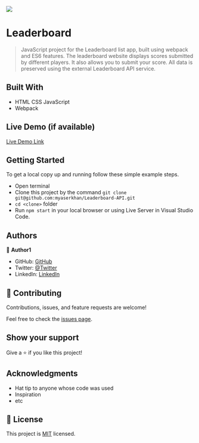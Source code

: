 ![](https://img.shields.io/badge/Microverse-blueviolet)

# Leaderboard

> JavaScript project for the Leaderboard list app, built using webpack and ES6 features. The leaderboard website displays scores submitted by different players. It also allows you to submit your score. All data is preserved using the external Leaderboard API service.


## Built With

- HTML CSS JavaScript
- Webpack 

## Live Demo (if available)

[Live Demo Link](https://livedemo.com)


## Getting Started

To get a local copy up and running follow these simple example steps.

- Open terminal
- Clone this project by the command `git clone git@github.com:myaserkhan/Leaderboard-API.git`
- `cd <clone>` folder
- Run `npm start` in your local browser or using Live Server in Visual Studio Code.



## Authors

👤 **Author1**

- GitHub: [GitHub](https://github.com/githubhandle)
- Twitter: [@Twitter](https://twitter.com/twitterhandle)
- LinkedIn: [LinkedIn](https://linkedin.com/in/linkedinhandle)


## 🤝 Contributing

Contributions, issues, and feature requests are welcome!

Feel free to check the [issues page](../../issues/).

## Show your support

Give a ⭐️ if you like this project!

## Acknowledgments

- Hat tip to anyone whose code was used
- Inspiration
- etc

## 📝 License

This project is [MIT](./LICENSE) licensed.

